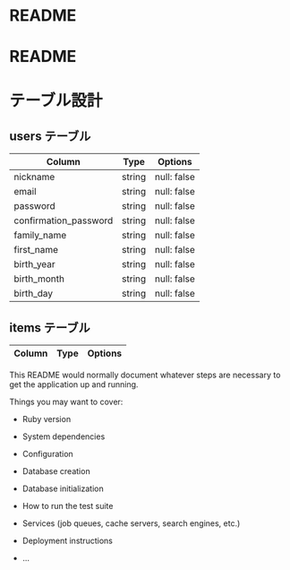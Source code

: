 # README

# README

# テーブル設計

## users テーブル

| Column                | Type   | Options     |
| --------------------- | ------ | ----------- |
| nickname              | string | null: false |
| email                 | string | null: false |
| password              | string | null: false |
| confirmation_password | string | null: false |
| family_name           | string | null: false |
| first_name            | string | null: false |
| birth_year            | string | null: false |
| birth_month           | string | null: false |
| birth_day             | string | null: false |

## items テーブル

| Column                | Type   | Options     |
| --------------------- | ------ | ----------- |

This README would normally document whatever steps are necessary to get the
application up and running.

Things you may want to cover:

* Ruby version

* System dependencies

* Configuration

* Database creation

* Database initialization

* How to run the test suite

* Services (job queues, cache servers, search engines, etc.)

* Deployment instructions

* ...
